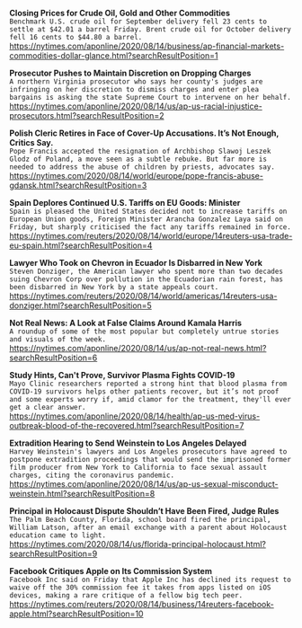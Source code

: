 **Closing Prices for Crude Oil, Gold and Other Commodities**\
`Benchmark U.S. crude oil for September delivery fell 23 cents to settle at $42.01 a barrel Friday. Brent crude oil for October delivery fell 16 cents to $44.80 a barrel.`\
https://nytimes.com/aponline/2020/08/14/business/ap-financial-markets-commodities-dollar-glance.html?searchResultPosition=1

**Prosecutor Pushes to Maintain Discretion on Dropping Charges**\
`A northern Virginia prosecutor who says her county's judges are infringing on her discretion to dismiss charges and enter plea bargains is asking the state Supreme Court to intervene on her behalf.`\
https://nytimes.com/aponline/2020/08/14/us/ap-us-racial-injustice-prosecutors.html?searchResultPosition=2

**Polish Cleric Retires in Face of Cover-Up Accusations. It’s Not Enough, Critics Say.**\
`Pope Francis accepted the resignation of Archbishop Slawoj Leszek Glodz of Poland, a move seen as a subtle rebuke. But far more is needed to address the abuse of children by priests, advocates say.`\
https://nytimes.com/2020/08/14/world/europe/pope-francis-abuse-gdansk.html?searchResultPosition=3

**Spain Deplores Continued U.S. Tariffs on EU Goods: Minister**\
`Spain is pleased the United States decided not to increase tariffs on European Union goods, Foreign Minister Arancha Gonzalez Laya said on Friday, but sharply criticised the fact any tariffs remained in force.`\
https://nytimes.com/reuters/2020/08/14/world/europe/14reuters-usa-trade-eu-spain.html?searchResultPosition=4

**Lawyer Who Took on Chevron in Ecuador Is Disbarred in New York**\
`Steven Donziger, the American lawyer who spent more than two decades suing Chevron Corp over pollution in the Ecuadorian rain forest, has been disbarred in New York by a state appeals court.`\
https://nytimes.com/reuters/2020/08/14/world/americas/14reuters-usa-donziger.html?searchResultPosition=5

**Not Real News: A Look at False Claims Around Kamala Harris**\
`A roundup of some of the most popular but completely untrue stories and visuals of the week.`\
https://nytimes.com/aponline/2020/08/14/us/ap-not-real-news.html?searchResultPosition=6

**Study Hints, Can't Prove, Survivor Plasma Fights COVID-19**\
`Mayo Clinic researchers reported a strong hint that blood plasma from COVID-19 survivors helps other patients recover, but it’s not proof and some experts worry if, amid clamor for the treatment, they'll ever get a clear answer.`\
https://nytimes.com/aponline/2020/08/14/health/ap-us-med-virus-outbreak-blood-of-the-recovered.html?searchResultPosition=7

**Extradition Hearing to Send Weinstein to Los Angeles Delayed**\
`Harvey Weinstein's lawyers and Los Angeles prosecutors have agreed to postpone extradition proceedings that would send the imprisoned former film producer from New York to California to face sexual assault charges, citing the coronavirus pandemic.`\
https://nytimes.com/aponline/2020/08/14/us/ap-us-sexual-misconduct-weinstein.html?searchResultPosition=8

**Principal in Holocaust Dispute Shouldn’t Have Been Fired, Judge Rules**\
`The Palm Beach County, Florida, school board fired the principal, William Latson, after an email exchange with a parent about Holocaust education came to light.`\
https://nytimes.com/2020/08/14/us/florida-principal-holocaust.html?searchResultPosition=9

**Facebook Critiques Apple on Its Commission System**\
`Facebook Inc said on Friday that Apple Inc has declined its request to waive off the 30% commission fee it takes from apps listed on iOS devices, making a rare critique of a fellow big tech peer.`\
https://nytimes.com/reuters/2020/08/14/business/14reuters-facebook-apple.html?searchResultPosition=10

